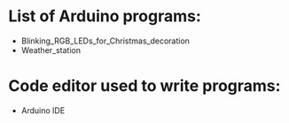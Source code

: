 # List of Arduino programs:
- Blinking_RGB_LEDs_for_Christmas_decoration
- Weather_station

# Code editor used to write programs:
- Arduino IDE
